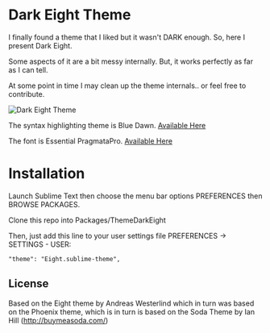 # Dark Eight Theme

I finally found a theme that I liked but it wasn't DARK enough. So, here I present Dark Eight.

Some aspects of it are a bit messy internally. But, it works perfectly as far as I can tell.

At some point in time I may clean up the theme internals.. or feel free to contribute.

![Dark Eight Theme](http://screencloud.net/img/screenshots/710fed128dd5fa98d508da7370c16502.png)

The syntax highlighting theme is Blue Dawn. [Available Here](https://github.com/daylerees/colour-schemes)

The font is Essential PragmataPro. [Available Here](http://www.myfonts.com/fonts/fsd/essential-pragmata-pro/)

# Installation

Launch Sublime Text then choose the menu bar options PREFERENCES then BROWSE PACKAGES.

Clone this repo into Packages/ThemeDarkEight

Then, just add this line to your user settings file PREFERENCES -> SETTINGS - USER:

    "theme": "Eight.sublime-theme",

## License

Based on the Eight theme by Andreas Westerlind which in turn was based on the Phoenix theme, which is in turn is based on the Soda Theme by Ian Hill (http://buymeasoda.com/)
